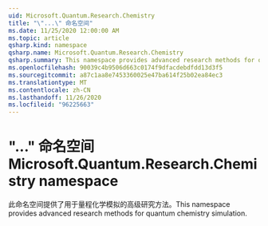 ```yaml
---
uid: Microsoft.Quantum.Research.Chemistry
title: "\"...\" 命名空间"
ms.date: 11/25/2020 12:00:00 AM
ms.topic: article
qsharp.kind: namespace
qsharp.name: Microsoft.Quantum.Research.Chemistry
qsharp.summary: This namespace provides advanced research methods for quantum chemistry simulation.
ms.openlocfilehash: 90039c4b9506d663c0174f9dfacdebdfdd13d3f5
ms.sourcegitcommit: a87c1aa8e7453360025e47ba614f25b02ea84ec3
ms.translationtype: MT
ms.contentlocale: zh-CN
ms.lasthandoff: 11/26/2020
ms.locfileid: "96225663"
---
```

# <a name="microsoftquantumresearchchemistry-namespace"></a><span data-ttu-id="ba1fb-102">"..." 命名空间</span><span class="sxs-lookup"><span data-stu-id="ba1fb-102">Microsoft.Quantum.Research.Chemistry namespace</span></span>

<span data-ttu-id="ba1fb-103">此命名空间提供了用于量程化学模拟的高级研究方法。</span><span class="sxs-lookup"><span data-stu-id="ba1fb-103">This namespace provides advanced research methods for quantum chemistry simulation.</span></span>

